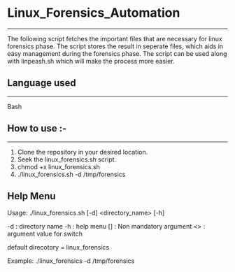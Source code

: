 # Linux_Forensics_Automation
-------------------

The following script fetches the important files that are necessary for linux forensics phase. The script stores the result in seperate files, which aids in easy management during the forensics phase. The script can be used along with linpeash.sh which will make the process more easier.

## Language used
-------------------
Bash

## How to use :-
-------------------
1. Clone the repository in your desired location.
2. Seek the linux_forensics.sh script.
3. chmod +x linux_forensics.sh
4. ./linux_forensics.sh -d /tmp/forensics

## Help Menu
Usage: ./linux_forensics.sh [-d] <directory_name> [-h]

-d : directory name
-h : help menu
[] : Non mandatory argument
<> : argument value for switch

default direcotory = linux_forensics

Example: ./linux_forensics -d /tmp/forensics


